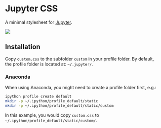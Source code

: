# Jupyter CSS

A minimal stylesheet for [Jupyter](http://jupyter.org/). 

![](https://raw.githubusercontent.com/jan-matthis/jupyter-css/master/screenshot.png)

## Installation

Copy `custom.css` to the subfolder `custom` in your profile folder. By default, the profile folder is located at: `~/.jupyter/`.

### Anaconda

When using Anaconda, you might need to create a profile folder first, e.g.:
```bash
ipython profile create default
mkdir -p ~/.ipython/profile_default/static
mkdir -p ~/.ipython/profile_default/static/custom
```

In this example, you would copy `custom.css` to `~/.ipython/profile_default/static/custom/`.
